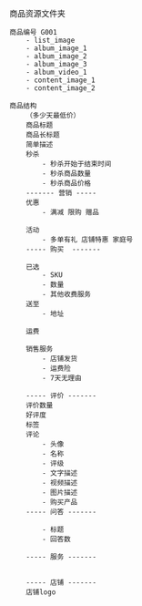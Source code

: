 商品资源文件夹

    商品编号 G001
        - list_image 
        - album_image_1
        - album_image_2
        - album_image_3
        - album_video_1
        - content_image_1
        - content_image_2

    商品结构
        （多少天最低价）
        商品标题
        商品长标题
        简单描述
        秒杀
            - 秒杀开始于结束时间
            - 秒杀商品数量
            - 秒杀商品价格
        ------- 营销 ----- 
        优惠
            - 满减 限购 赠品

        活动 
            - 多单有礼 店铺特惠 家庭号
        ----- 购买  ------- 

        已选
            - SKU
            - 数量
            - 其他收费服务
        送至
            - 地址
        
        运费 
        
        销售服务 
            - 店铺发货
            - 运费险
            - 7天无理由

        ----- 评价 ------- 
        评价数量
        好评度
        标签
        评论 
            - 头像 
            - 名称 
            - 评级
            - 文字描述
            - 视频描述
            - 图片描述
            - 购买产品
        ----- 问答 ------- 
        
            - 标题
            - 回答数

        ----- 服务 ------- 


        ----- 店铺 ------- 
        店铺logo
     


